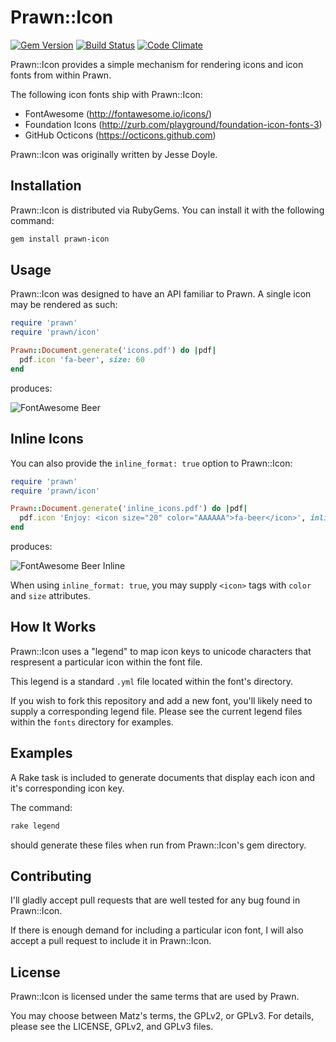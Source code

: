 # Prawn::Icon

[![Gem Version](https://badge.fury.io/rb/prawn-icon.svg)](http://badge.fury.io/rb/prawn-icon)
[![Build Status](https://api.travis-ci.org/jessedoyle/prawn-icon.svg?branch=master)](http://travis-ci.org/jessedoyle/prawn-icon)
[![Code Climate](https://codeclimate.com/github/jessedoyle/prawn-icon/badges/gpa.svg)](https://codeclimate.com/github/jessedoyle/prawn-icon)

Prawn::Icon provides a simple mechanism for rendering icons and icon fonts from within Prawn.

The following icon fonts ship with Prawn::Icon:

* FontAwesome (http://fontawesome.io/icons/)
* Foundation Icons (http://zurb.com/playground/foundation-icon-fonts-3)
* GitHub Octicons (https://octicons.github.com)

Prawn::Icon was originally written by Jesse Doyle.

## Installation

Prawn::Icon is distributed via RubyGems. You can install it with the following command:

```bash
gem install prawn-icon
```

## Usage

Prawn::Icon was designed to have an API familiar to Prawn. A single icon may be rendered as such:

```ruby
require 'prawn'
require 'prawn/icon'

Prawn::Document.generate('icons.pdf') do |pdf|
  pdf.icon 'fa-beer', size: 60
end
```

produces:

![FontAwesome Beer](https://raw.github.com/jessedoyle/prawn-icon/master/examples/fa-beer.png)

## Inline Icons

You can also provide the `inline_format: true` option to Prawn::Icon:

```ruby
require 'prawn'
require 'prawn/icon'

Prawn::Document.generate('inline_icons.pdf') do |pdf|
  pdf.icon 'Enjoy: <icon size="20" color="AAAAAA">fa-beer</icon>', inline_format: true
end
```

produces:

![FontAwesome Beer Inline](https://raw.github.com/jessedoyle/prawn-icon/master/examples/fa-beer-inline.png)

When using `inline_format: true`, you may supply `<icon>` tags with `color` and `size` attributes.

## How It Works

Prawn::Icon uses a "legend" to map icon keys to unicode characters that respresent a particular icon within the font file.

This legend is a standard `.yml` file located within the font's directory.

If you wish to fork this repository and add a new font, you'll likely need to supply a corresponding legend file. Please see the current legend files within the `fonts` directory for examples.

## Examples

A Rake task is included to generate documents that display each icon and it's corresponding icon key.

The command:

```bash
rake legend
```

should generate these files when run from Prawn::Icon's gem directory.

## Contributing

I'll gladly accept pull requests that are well tested for any bug found in Prawn::Icon.

If there is enough demand for including a particular icon font, I will also accept a pull request to include it in Prawn::Icon.

## License

Prawn::Icon is licensed under the same terms that are used by Prawn.

You may choose between Matz's terms, the GPLv2, or GPLv3. For details, please see the LICENSE, GPLv2, and GPLv3 files.

